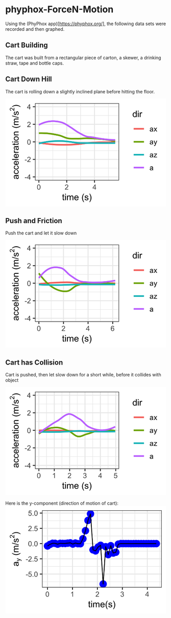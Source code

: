 # phyphox-ForceN-Motion

Using the (PhyPhox app)[https://phyphox.org/], the following data sets were recorded and then graphed.

## Cart Building

The cart was built from a rectangular piece of carton, a skewer, a drinking straw, tape and bottle caps. 


## Cart Down Hill

The cart is rolling down a slightly inclined plane before hitting the floor.

![Cart going down hill](graphs/cart-downhill.png)

## Push and Friction

Push the cart and let it slow down

![Cart pushed, then slows](graphs/cart-pushFriction1.png)

## Cart has Collision

Cart is pushed, then let slow down for a short while, before it collides with object

![Cart with collision](graphs/cart-pushNcollision.png)

Here is the y-component (direction of motion of cart):
![Cart with collision: ay](graphs/cart-pushNcollision-ay.png)